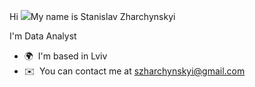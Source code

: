 Hi ![](https://user-images.githubusercontent.com/18350557/176309783-0785949b-9127-417c-8b55-ab5a4333674e.gif)My name is Stanislav Zharchynskyi

I'm Data Analyst

* 🌍  I'm based in Lviv
*  ✉️  You can contact me at [szharchynskyi@gmail.com](mailto:szharchynskyi@gmail.com)


